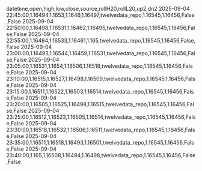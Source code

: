 datetime,open,high,low,close,source,rollH20,rollL20,up2,dn2
2025-09-04 22:45:00,1.16494,1.1653,1.1646,1.16497,twelvedata_repo,1.16545,1.16456,False,False
2025-09-04 22:50:00,1.16498,1.16531,1.16462,1.16495,twelvedata_repo,1.16545,1.16456,False,False
2025-09-04 22:55:00,1.16494,1.16533,1.16461,1.165,twelvedata_repo,1.16545,1.16456,False,False
2025-09-04 23:00:00,1.16493,1.16544,1.16459,1.16531,twelvedata_repo,1.16545,1.16456,False,False
2025-09-04 23:05:00,1.16531,1.1654,1.16506,1.16518,twelvedata_repo,1.16545,1.16456,False,False
2025-09-04 23:10:00,1.16515,1.16527,1.16498,1.16509,twelvedata_repo,1.16545,1.16456,False,False
2025-09-04 23:15:00,1.16511,1.16522,1.16503,1.16514,twelvedata_repo,1.16545,1.16456,False,False
2025-09-04 23:20:00,1.16505,1.16525,1.16498,1.16515,twelvedata_repo,1.16545,1.16456,False,False
2025-09-04 23:25:00,1.16512,1.16523,1.16505,1.16514,twelvedata_repo,1.16545,1.16456,False,False
2025-09-04 23:30:00,1.16518,1.16532,1.16506,1.16511,twelvedata_repo,1.16545,1.16456,False,False
2025-09-04 23:35:00,1.16511,1.16518,1.16493,1.16501,twelvedata_repo,1.16545,1.16456,False,False
2025-09-04 23:40:00,1.165,1.16508,1.16494,1.16498,twelvedata_repo,1.16545,1.16456,False,False

